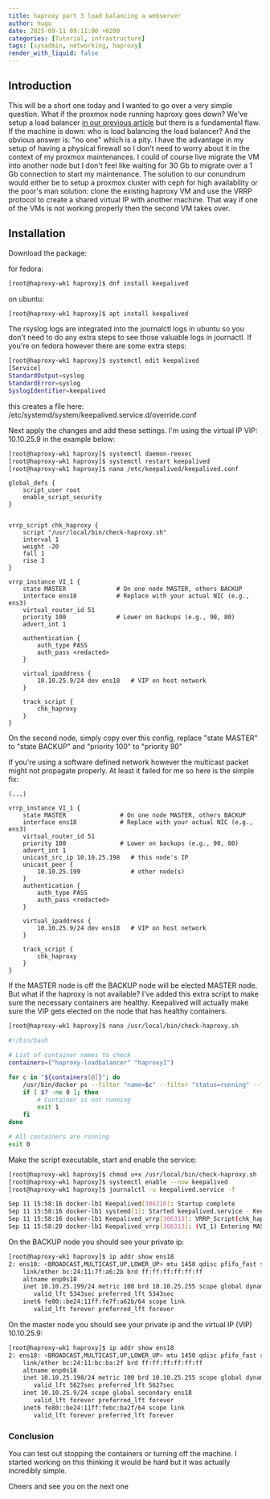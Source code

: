 ```yaml
---
title: haproxy part 3 load balancing a webserver
author: hugo
date: 2025-09-11 09:11:00 +0200
categories: [Tutorial, infrastructure]
tags: [sysadmin, networking, haproxy]
render_with_liquid: false
---
```



## Introduction 

This will be a short one today and I wanted to go over a very simple question. What if the proxmox node running haproxy goes down? We've setup a load balancer [in our previous article](https://chirpy.thekor.eu/posts/haproxy-part-two/) but there is a fundamental flaw. If the machine is down: who is load balancing the load balancer? And the obvious answer is: "no one" which is a pity. I have the advantage in my setup of having a physical firewall so I don't need to worry about it in the context of my proxmox maintenances. I could of course live migrate the VM into another node but I don't feel like waiting for 30 Gb to migrate over a 1 Gb connection to start my maintenance. The solution to our conundrum would either be to setup a proxmox cluster with ceph for high availability or the poor's man solution: clone the existing haproxy VM and use the VRRP protocol to create a shared virtual IP with another machine. That way if one of the VMs is not working properly then the second VM takes over. 


## Installation

Download the package:

for fedora:
```bash
[root@haproxy-wk1 haproxy]$ dnf install keepalived
```
on ubuntu: 

```bash
[root@haproxy-wk1 haproxy]$ apt install keepalived

```

The rsyslog logs are integrated into the journalctl logs in ubuntu so you don't need to do any extra steps to see those valuable logs in journactl. If you're on fedora however there are some extra steps:


```bash
[root@haproxy-wk1 haproxy]$ systemctl edit keepalived
[Service]
StandardOutput=syslog
StandardError=syslog
SyslogIdentifier=keepalived


```
this creates a file here: /etc/systemd/system/keepalived.service.d/override.conf

Next apply the changes and add these settings. I'm using the virtual IP VIP: 10.10.25.9 in the example below: 

```bash
[root@haproxy-wk1 haproxy]$ systemctl daemon-reexec
[root@haproxy-wk1 haproxy]$ systemctl restart keepalived
[root@haproxy-wk1 haproxy]$ nano /etc/keepalived/keepalived.conf
```

```text
global_defs {
    script_user root
    enable_script_security
}


vrrp_script chk_haproxy {
    script "/usr/local/bin/check-haproxy.sh"
    interval 1
    weight -20
    fall 1
    rise 3
}

vrrp_instance VI_1 {
    state MASTER              # On one node MASTER, others BACKUP
    interface ens18           # Replace with your actual NIC (e.g., ens3)
    virtual_router_id 51
    priority 100              # Lower on backups (e.g., 90, 80)
    advert_int 1

    authentication {
        auth_type PASS
        auth_pass <redacted>
    }

    virtual_ipaddress {
        10.10.25.9/24 dev ens18   # VIP on host network
    }

    track_script {
        chk_haproxy
    }
}
```

On the second node, simply copy over this config, replace "state MASTER" to "state BACKUP" and "priority 100" to "priority 90"

If you're using a software defined network however the multicast packet might not propagate properly. At least it failed for me so here is the simple fix: 


```text
(...)

vrrp_instance VI_1 {
    state MASTER               # On one node MASTER, others BACKUP
    interface ens18            # Replace with your actual NIC (e.g., ens3)
    virtual_router_id 51
    priority 100               # Lower on backups (e.g., 90, 80)
    advert_int 1
    unicast_src_ip 10.10.25.198   # this node's IP
    unicast_peer {
        10.10.25.199              # other node(s)
    }
    authentication {
        auth_type PASS
        auth_pass <redacted>
    }

    virtual_ipaddress {
        10.10.25.9/24 dev ens18   # VIP on host network
    }

    track_script {
        chk_haproxy
    }
}
```

If the MASTER node is off the BACKUP node will be elected MASTER node. But what if the haproxy is not available? I've added this extra script to make sure the necessary containers are healthy. Keepalived will actually make sure the VIP gets elected on the node that has healthy containers. 

```bash
[root@haproxy-wk1 haproxy]$ nano /usr/local/bin/check-haproxy.sh

#!/bin/bash

# List of container names to check
containers=("haproxy-loadbalancer" "haproxy1")

for c in "${containers[@]}"; do
    /usr/bin/docker ps --filter "name=$c" --filter "status=running" --format '{{.Names}}' | grep -q "$c"
    if [ $? -ne 0 ]; then
        # Container is not running
        exit 1
    fi
done

# All containers are running
exit 0

```

Make the script executable, start and enable the service:

```bash
[root@haproxy-wk1 haproxy]$ chmod u+x /usr/local/bin/check-haproxy.sh
[root@haproxy-wk1 haproxy]$ systemctl enable --now keepalived
[root@haproxy-wk1 haproxy]$ journalctl -u keepalived.service -f

Sep 11 15:58:16 docker-lb1 Keepalived[306310]: Startup complete
Sep 11 15:58:16 docker-lb1 systemd[1]: Started keepalived.service - Keepalive Daemon (LVS and VRRP).
Sep 11 15:58:16 docker-lb1 Keepalived_vrrp[306313]: VRRP_Script(chk_haproxy) succeeded
Sep 11 15:58:20 docker-lb1 Keepalived_vrrp[306313]: (VI_1) Entering MASTER STATE
```

On the BACKUP node you should see your private ip:
```bash
[root@haproxy-wk1 haproxy]$ ip addr show ens18
2: ens18: <BROADCAST,MULTICAST,UP,LOWER_UP> mtu 1450 qdisc pfifo_fast state UP group default qlen 1000
    link/ether bc:24:11:7f:a6:2b brd ff:ff:ff:ff:ff:ff
    altname enp0s18
    inet 10.10.25.199/24 metric 100 brd 10.10.25.255 scope global dynamic ens18
       valid_lft 5343sec preferred_lft 5343sec
    inet6 fe80::be24:11ff:fe7f:a62b/64 scope link 
       valid_lft forever preferred_lft forever
```

On the master node you should see your private ip and the virtual IP (VIP) 10.10.25.9:

```bash
[root@haproxy-wk1 haproxy]$ ip addr show ens18
2: ens18: <BROADCAST,MULTICAST,UP,LOWER_UP> mtu 1450 qdisc pfifo_fast state UP group default qlen 1000
    link/ether bc:24:11:bc:ba:2f brd ff:ff:ff:ff:ff:ff
    altname enp0s18
    inet 10.10.25.198/24 metric 100 brd 10.10.25.255 scope global dynamic ens18
       valid_lft 5627sec preferred_lft 5627sec
    inet 10.10.25.9/24 scope global secondary ens18
       valid_lft forever preferred_lft forever
    inet6 fe80::be24:11ff:febc:ba2f/64 scope link 
       valid_lft forever preferred_lft forever
```


### Conclusion

You can test out stopping the containers or turning off the machine. I started working on this thinking it would be hard but it was actually incredibly simple. 

Cheers and see you on the next one